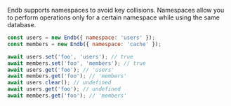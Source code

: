 Endb supports namespaces to avoid key collisions. Namespaces allow you to perform operations only for a certain namespace while using the same database.

```javascript
const users = new Endb({ namespace: 'users' });
const members = new Endb({ namespace: 'cache' });

await users.set('foo', 'users'); // true
await members.set('foo', 'members'); // true
await users.get('foo'); // 'users'
await members.get('foo'); // 'members'
await users.clear(); // undefined
await users.get('foo'); // undefined
await members.get('foo'); // 'members'
```